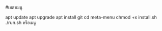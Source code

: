 #เมตาเมนู


apt update
apt upgrade
apt install git 
cd meta-menu
chmod +x install.sh
./run.sh หรือเมนู
